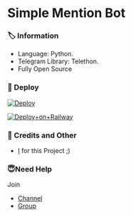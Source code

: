 # Simple Mention Bot

### 🏷 Information
- Language: Python.
- Telegram Library: Telethon.
- Fully Open Source 

### 🚀 Deploy
[![Deploy](https://www.herokucdn.com/deploy/button.svg)](https://heroku.com/deploy?template=https://github.com/ImAddyXD/SimpleMentionBot)


[![Deploy+on+Railway](https://railway.app/button.svg)](https://railway.app/new/template?template=https://github.com/ImAddyXD/SimpleMentionBot&envs=API_HASH,API_ID,TOKEN)

### 🎯 Credits and Other
- [I](https://github.com/ImAddyXD) for this Project ;)

### 😇Need Help
Join
- [Channel](https://t.me/RhythmOfficial)
- [Group](https://t.me/RhythmOff)
